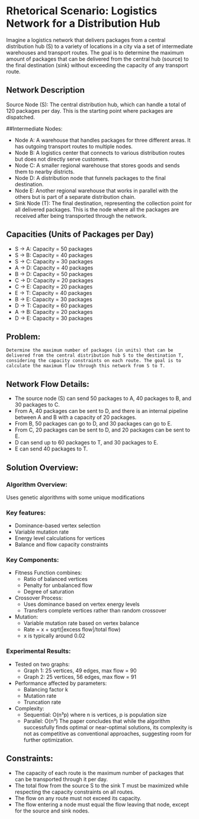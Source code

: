 # Rhetorical Scenario: Logistics Network for a Distribution Hub
Imagine a logistics network that delivers packages from a central distribution hub (S) to a variety of locations in a city via a set of intermediate warehouses and transport routes. The goal is to determine the maximum amount of packages that can be delivered from the central hub (source) to the final destination (sink) without exceeding the capacity of any transport route.

## Network Description
Source Node (S): The central distribution hub, which can handle a total of 120 packages per day. This is the starting point where packages are dispatched.

##Intermediate Nodes:

- Node A: A warehouse that handles packages for three different areas. It has outgoing transport routes to multiple nodes.
- Node B: A logistics center that connects to various distribution routes but does not directly serve customers.
- Node C: A smaller regional warehouse that stores goods and sends them to nearby districts.
- Node D: A distribution node that funnels packages to the final destination.
- Node E: Another regional warehouse that works in parallel with the others but is part of a separate distribution chain.
- Sink Node (T): The final destination, representing the collection point for all delivered packages. This is the node where all the packages are received after being transported through the network.

## Capacities (Units of Packages per Day)
- S → A: Capacity = 50 packages
- S → B: Capacity = 40 packages
- S → C: Capacity = 30 packages
- A → D: Capacity = 40 packages
- B → D: Capacity = 50 packages
- C → D: Capacity = 20 packages
- C → E: Capacity = 20 packages
- E → T: Capacity = 40 packages
- B → E: Capacity = 30 packages
- D → T: Capacity = 60 packages
- A → B: Capacity = 20 packages
- D → E: Capacity = 30 packages

## Problem:
    Determine the maximum number of packages (in units) that can be delivered from the central distribution hub S to the destination T, considering the capacity constraints on each route. The goal is to calculate the maximum flow through this network from S to T.


## Network Flow Details:
- The source node (S) can send 50 packages to A, 40 packages to B, and 30 packages to C.
- From A, 40 packages can be sent to D, and there is an internal pipeline between A and B with a capacity of 20 packages.
- From B, 50 packages can go to D, and 30 packages can go to E.
-  From C, 20 packages can be sent to D, and 20 packages can be sent to E.
- D can send up to 60 packages to T, and 30 packages to E.
- E can send 40 packages to T.

## Solution Overview:

### Algorithm Overview:
Uses genetic algorithms with some unique modifications
### Key features:
- Dominance-based vertex selection
- Variable mutation rate
- Energy level calculations for vertices
- Balance and flow capacity constraints

### Key Components:
- Fitness Function combines:
    - Ratio of balanced vertices
    - Penalty for unbalanced flow
    - Degree of saturation
- Crossover Process:
    - Uses dominance based on vertex energy levels
    - Transfers complete vertices rather than random crossover
- Mutation:
    - Variable mutation rate based on vertex balance
    - Rate = x + sqrt(|excess flow|/total flow)
    - x is typically around 0.02

### Experimental Results:
- Tested on two graphs:
    - Graph 1: 25 vertices, 49 edges, max flow = 90
    - Graph 2: 25 vertices, 56 edges, max flow = 91
- Performance affected by parameters:
    - Balancing factor k
    - Mutation rate
    - Truncation rate
- Complexity:
    - Sequential: O(n³p) where n is vertices, p is population size
    - Parallel: O(n³)
The paper concludes that while the algorithm successfully finds optimal or near-optimal solutions, its complexity is not as competitive as conventional approaches, suggesting room for further optimization.

## Constraints:
- The capacity of each route is the maximum number of packages that can be transported through it per day.
- The total flow from the source S to the sink T must be maximized while respecting the capacity constraints on all routes.
- The flow on any route must not exceed its capacity.
- The flow entering a node must equal the flow leaving that node, except for the source and sink nodes.
